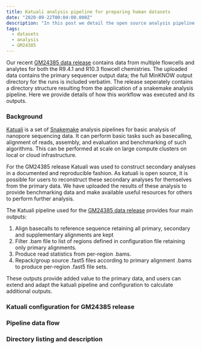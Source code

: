 ```yaml
---
title: Katuali analysis pipeline for preparing human datasets
date: "2020-09-22T00:04:00.000Z"
description: "In this post we detail the open source analysis pipeline responsible for generating the GM24385 dataset."
tags:
  - datasets
  - analysis
  - GM24385
---
```


Our recent [GM24385 data release](/gm24385_2020.09) contains data from multiple
flowcells and analytes for both the R9.4.1 and R10.3 flowcell chemistries. The
uploaded data contains the primary sequencer output data; the full MinKNOW
output directory for the runs is included verbatim. The release seperately
contains a directory structure resulting from the application of a snakemake
analysis pipeline. Here we provide details of how this workflow was executed
and its outputs.

### Background

[Katuali](https://github.com/nanoporetech/katuali) is a set of
[Snakemake](https://snakemake.readthedocs.io/) analysis pipelines for basic
analysis of nanopore sequencing data. It can perform basic tasks such as
basecalling, alignment of reads, assembly, and evaluation and benchmarking of
such algorithms. This can be performed at scale on large compute clusters on
local or cloud infrastructure.

For the GM24385 release Katuali was used to construct secondary analyses in a
documented and reproducible fashion. As katuali is open source, it is possible
for users to reconstruct these secondary analyses for themselves from the
primary data. We have uploaded the results of these analysis to provide
benchmarking data and make available useful resources for others to perform
further analysis.

The Katuali pipeline used for the [GM24385 data release](/gm24385_2020.09)
provides four main outputs:

1. Align basecalls to reference sequence retaining all primary, secondary and
   supplementary alignments are kept
2. Filter .bam file to list of regions defined in configuration file retaining
   only primary alignments.
3. Produce read statistics from per-region .bams.
4. Repack/group source .fast5 files according to primary alignment .bams to
   produce per-region .fast5 file sets.

These outputs provide added value to the primary data, and users can extend and
adapt the katuali pipeline and configuration to calculate additional outputs.

### Katuali configuration for GM24385 release


### Pipeline data flow


### Directory listing and description 

